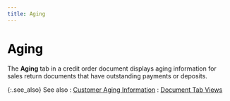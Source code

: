```yaml
---
title: Aging
---
```


# <font color='black'>Aging</font>


The **Aging** tab in a credit order document displays aging information for sales return documents that have outstanding payments or deposits.


{:.see_also}
See also
: [Customer Aging Information]({{site.sp_baseurl}}/sales-ret-docs/sales-ret-doc/contents/tab-details/aging/aging_information_doc_view_details_sales_return_document_content.html)
: [Document Tab Views]({{site.sp_baseurl}}/misc/document_view_details_credit_order_step_by_step.html)
